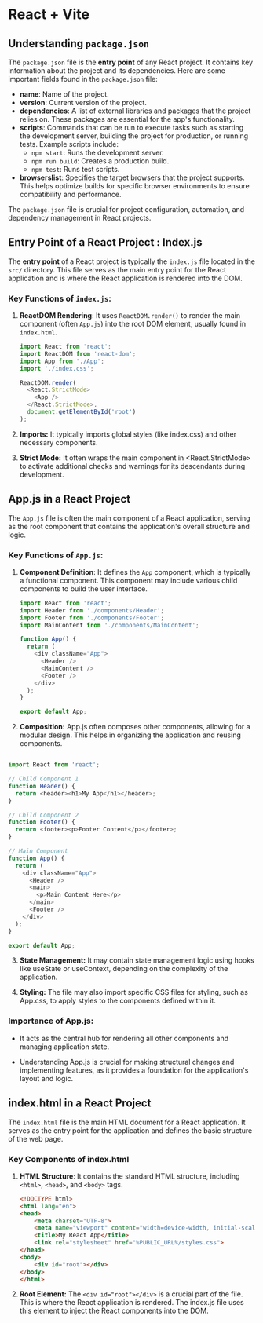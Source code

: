 # React + Vite

## Understanding `package.json`

The `package.json` file is the **entry point** of any React project. It contains key information about the project and its dependencies. Here are some important fields found in the `package.json` file:

- **name**: Name of the project.
- **version**: Current version of the project.
- **dependencies**: A list of external libraries and packages that the project relies on. These packages are essential for the app's functionality.
- **scripts**: Commands that can be run to execute tasks such as starting the development server, building the project for production, or running tests. Example scripts include:
  - `npm start`: Runs the development server.
  - `npm run build`: Creates a production build.
  - `npm test`: Runs test scripts.
- **browserslist**: Specifies the target browsers that the project supports. This helps optimize builds for specific browser environments to ensure compatibility and performance.

The `package.json` file is crucial for project configuration, automation, and dependency management in React projects.


## Entry Point of a React Project : Index.js

The **entry point** of a React project is typically the `index.js` file located in the `src/` directory. This file serves as the main entry point for the React application and is where the React application is rendered into the DOM.

### Key Functions of `index.js`:

1. **ReactDOM Rendering**: It uses `ReactDOM.render()` to render the main component (often `App.js`) into the root DOM element, usually found in `index.html`.

   ```javascript
   import React from 'react';
   import ReactDOM from 'react-dom';
   import App from './App';
   import './index.css';

   ReactDOM.render(
     <React.StrictMode>
       <App />
     </React.StrictMode>,
     document.getElementById('root')
   );
    ```

2. **Imports:** It typically imports global styles (like index.css) and other necessary components.

3. **Strict Mode:** It often wraps the main component in <React.StrictMode> to activate additional checks and warnings for its descendants during development.


## App.js in a React Project

The `App.js` file is often the main component of a React application, serving as the root component that contains the application's overall structure and logic.

### Key Functions of `App.js`:

1. **Component Definition**: It defines the `App` component, which is typically a functional component. This component may include various child components to build the user interface.

   ```javascript
   import React from 'react';
   import Header from './components/Header';
   import Footer from './components/Footer';
   import MainContent from './components/MainContent';

   function App() {
     return (
       <div className="App">
         <Header />
         <MainContent />
         <Footer />
       </div>
     );
   }

   export default App;
    ```
2. **Composition:** App.js often composes other components, allowing for a modular design. This helps in organizing the application and reusing components.
    ```

```javascript
import React from 'react';

// Child Component 1
function Header() {
  return <header><h1>My App</h1></header>;
}

// Child Component 2
function Footer() {
  return <footer><p>Footer Content</p></footer>;
}

// Main Component
function App() {
  return (
    <div className="App">
      <Header />
      <main>
        <p>Main Content Here</p>
      </main>
      <Footer />
    </div>
  );
}

export default App;
```

3. **State Management:** It may contain state management logic using hooks like useState or useContext, depending on the complexity of the application.

4. **Styling:** The file may also import specific CSS files for styling, such as App.css, to apply styles to the components defined within it.


### Importance of App.js:
- It acts as the central hub for rendering all other components and managing application state.

- Understanding App.js is crucial for making structural changes and implementing features, as it provides a foundation for the application's layout and logic.


## index.html in a React Project

The `index.html` file is the main HTML document for a React application. It serves as the entry point for the application and defines the basic structure of the web page.

### Key Components of index.html

1. **HTML Structure**: It contains the standard HTML structure, including `<html>`, `<head>`, and `<body>` tags.

   ```html
   <!DOCTYPE html>
   <html lang="en">
   <head>
       <meta charset="UTF-8">
       <meta name="viewport" content="width=device-width, initial-scale=1.0">
       <title>My React App</title>
       <link rel="stylesheet" href="%PUBLIC_URL%/styles.css">
   </head>
   <body>
       <div id="root"></div>
   </body>
   </html>
    ```

2. **Root Element:** The `<div id="root"></div>` is a crucial part of the file.
 This is where the React application is rendered.
 The index.js file uses this element to inject the React components into the DOM.